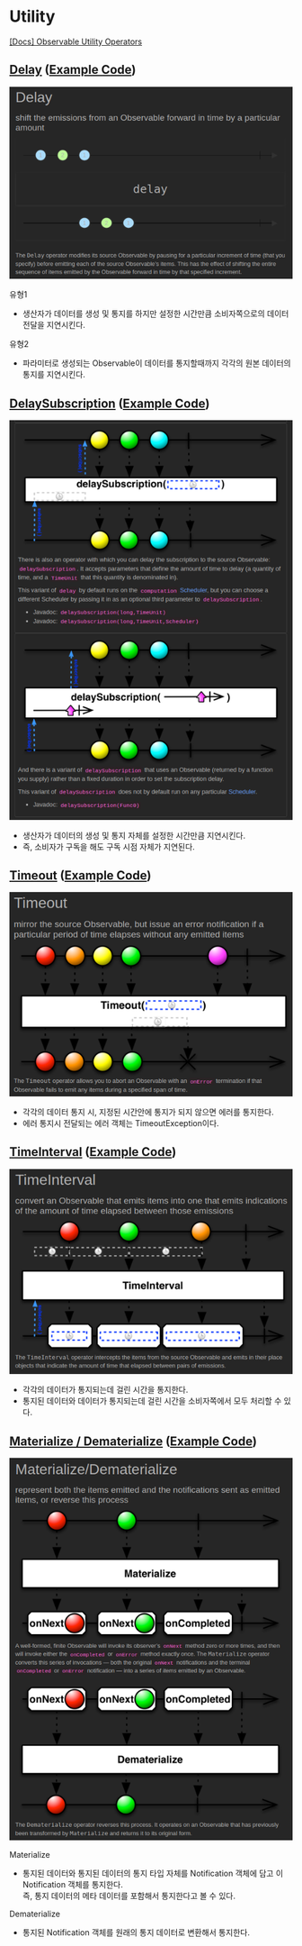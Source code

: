 
# Utility

[[Docs] Observable Utility Operators](https://reactivex.io/documentation/operators.html#utility)

## [Delay](https://reactivex.io/documentation/operators/delay.html) ([Example Code](../src/main/java/me/zeroest/rxjava/operators/utility/Delay.java))

![marble diagram delay](img/operators/utility/marble_diagram-delay.png)

유형1
- 생산자가 데이터를 생성 및 통지를 하지만 설정한 시간만큼 소비자쪽으로의 데이터 전달을 지연시킨다.

유형2
- 파라미터로 생성되는 Observable이 데이터를 통지할때까지 각각의 원본 데이터의 통지를 지연시킨다.

## [DelaySubscription](https://reactivex.io/documentation/operators/delay.html) ([Example Code](../src/main/java/me/zeroest/rxjava/operators/utility/DelaySubscription.java))

![marble diagram delay subscription](img/operators/utility/marble_diagram-delay_subscription.png)

- 생산자가 데이터의 생성 및 통지 자체를 설정한 시간만큼 지연시킨다.
- 즉, 소비자가 구독을 해도 구독 시점 자체가 지연된다.

## [Timeout](https://reactivex.io/documentation/operators/timeout.html) ([Example Code](../src/main/java/me/zeroest/rxjava/operators/utility/Timeout.java))

![marble diagram timeout](img/operators/utility/marble_diagram-timeout.png)

- 각각의 데이터 통지 시, 지정된 시간안에 통지가 되지 않으면 에러를 통지한다.
- 에러 통지시 전달되는 에러 객체는 TimeoutException이다.

## [TimeInterval](https://reactivex.io/documentation/operators/timeinterval.html) ([Example Code](../src/main/java/me/zeroest/rxjava/operators/utility/TimeInterval.java))

![marble diagram time interval](img/operators/utility/marble_diagram-time_interval.png)

- 각각의 데이터가 통지되는데 걸린 시간을 통지한다.
- 통지된 데이터와 데이터가 통지되는데 걸린 시간을 소비자쪽에서 모두 처리할 수 있다.

## [Materialize / Dematerialize](https://reactivex.io/documentation/operators/materialize-dematerialize.html) ([Example Code](../src/main/java/me/zeroest/rxjava/operators/utility/Materialize.java))

![marble diagram materialize/dematerialize](img/operators/utility/marble_diagram-materialize_dematerialize.png)

Materialize
- 통지된 데이터와 통지된 데이터의 통지 타입 자체를 Notification 객체에 담고 이 Notification 객체를 통지한다.  
즉, 통지 데이터의 메타 데이터를 포함해서 통지한다고 볼 수 있다.

Dematerialize
- 통지된 Notification 객체를 원래의 통지 데이터로 변환해서 통지한다.
